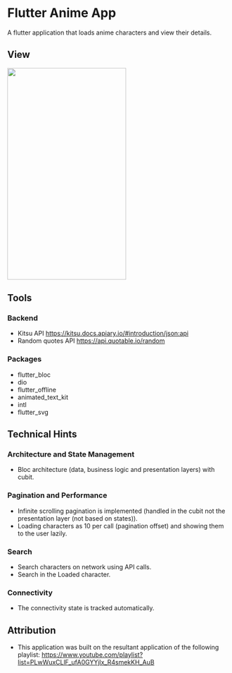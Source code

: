 # Flutter Anime App

A flutter application that loads anime characters and view their details.

## View

  <tr>
    <td><img src="gif/flutter_anime.gif" width=270 height=480></td>

  </tr>


## Tools

### Backend
- Kitsu API https://kitsu.docs.apiary.io/#introduction/json:api
- Random quotes API https://api.quotable.io/random
 
### Packages
   - flutter_bloc
   - dio
   - flutter_offline
   - animated_text_kit
   - intl
   - flutter_svg
 
## Technical Hints

### Architecture and State Management
- Bloc architecture (data, business logic and presentation layers) with cubit.

### Pagination and Performance
- Infinite scrolling pagination is implemented (handled in the cubit not the presentation layer (not based on states)).
- Loading characters as 10 per call (pagination offset) and showing them to the user lazily.

### Search
- Search characters on network using API calls.
- Search in the Loaded character.

### Connectivity
- The connectivity state is tracked automatically.

## Attribution
 - This application was built on the resultant application of the following playlist: https://www.youtube.com/playlist?list=PLwWuxCLlF_ufA0GYYjlx_R4smekKH_AuB

 